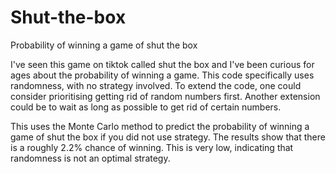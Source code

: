 # Shut-the-box
Probability of winning a game of shut the box

I've seen this game on tiktok called shut the box and I've been curious for ages about the probability of winning a game. 
This code specifically uses randomness, with no strategy involved. To extend the code, one could consider prioritising getting rid of random numbers first. 
Another extension could be to wait as long as possible to get rid of certain numbers. 

This uses the Monte Carlo method to predict the probability of winning a game of shut the box if you did not use strategy. 
The results show that there is a roughly 2.2% chance of winning. 
This is very low, indicating that randomness is not an optimal strategy. 
